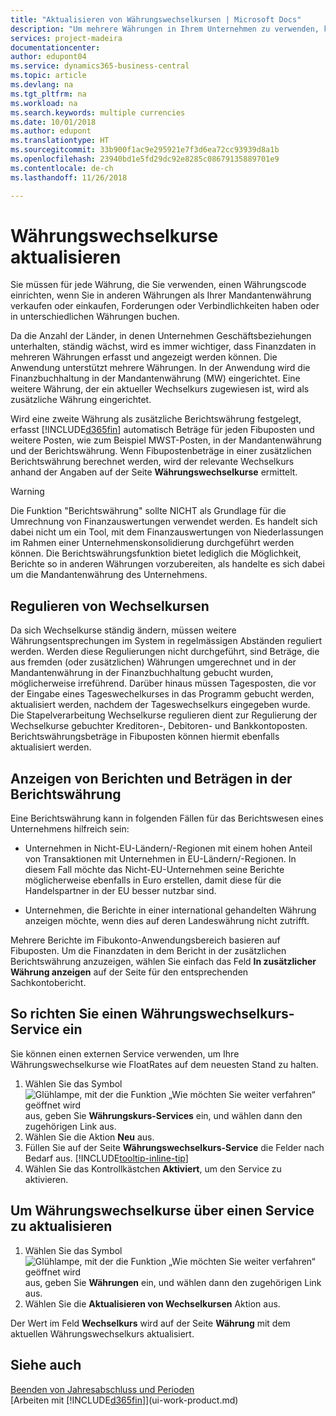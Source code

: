 ```yaml
---
title: "Aktualisieren von Währungswechselkursen | Microsoft Docs"
description: "Um mehrere Währungen in Ihrem Unternehmen zu verwenden, können Sie einen Code für jede Währung einrichten und einen externen Wechselkursdienst, wie FloatRates verwenden."
services: project-madeira
documentationcenter: 
author: edupont04
ms.service: dynamics365-business-central
ms.topic: article
ms.devlang: na
ms.tgt_pltfrm: na
ms.workload: na
ms.search.keywords: multiple currencies
ms.date: 10/01/2018
ms.author: edupont
ms.translationtype: HT
ms.sourcegitcommit: 33b900f1ac9e295921e7f3d6ea72cc93939d8a1b
ms.openlocfilehash: 23940bd1e5fd29dc92e8285c08679135889701e9
ms.contentlocale: de-ch
ms.lasthandoff: 11/26/2018

---
```

# <a name="update-currency-exchange-rates"></a>Währungswechselkurse aktualisieren
Sie müssen für jede Währung, die Sie verwenden, einen Währungscode einrichten, wenn Sie in anderen Währungen als Ihrer Mandantenwährung verkaufen oder einkaufen, Forderungen oder Verbindlichkeiten haben oder in unterschiedlichen Währungen buchen.  

Da die Anzahl der Länder, in denen Unternehmen Geschäftsbeziehungen unterhalten, ständig wächst, wird es immer wichtiger, dass Finanzdaten in mehreren Währungen erfasst und angezeigt werden können. Die Anwendung unterstützt mehrere Währungen. In der Anwendung wird die Finanzbuchhaltung in der Mandantenwährung (MW) eingerichtet. Eine weitere Währung, der ein aktueller Wechselkurs zugewiesen ist, wird als zusätzliche Währung eingerichtet.  

 Wird eine zweite Währung als zusätzliche Berichtswährung festgelegt, erfasst [!INCLUDE[d365fin](includes/d365fin_md.md)] automatisch Beträge für jeden Fibuposten und weitere Posten, wie zum Beispiel MWST-Posten, in der Mandantenwährung und der Berichtswährung. Wenn Fibupostenbeträge in einer zusätzlichen Berichtswährung berechnet werden, wird der relevante Wechselkurs anhand der Angaben auf der Seite **Währungswechselkurse** ermittelt.  

> [!WARNING]  
>  Die Funktion "Berichtswährung" sollte NICHT als Grundlage für die Umrechnung von Finanzauswertungen verwendet werden. Es handelt sich dabei nicht um ein Tool, mit dem Finanzauswertungen von Niederlassungen im Rahmen einer Unternehmenskonsolidierung durchgeführt werden können. Die Berichtswährungsfunktion bietet lediglich die Möglichkeit, Berichte so in anderen Währungen vorzubereiten, als handelte es sich dabei um die Mandantenwährung des Unternehmens.

## <a name="adjusting-exchange-rates"></a>Regulieren von Wechselkursen  
Da sich Wechselkurse ständig ändern, müssen weitere Währungsentsprechungen im System in regelmässigen Abständen reguliert werden. Werden diese Regulierungen nicht durchgeführt, sind Beträge, die aus fremden (oder zusätzlichen) Währungen umgerechnet und in der Mandantenwährung in der Finanzbuchhaltung gebucht wurden, möglicherweise irreführend. Darüber hinaus müssen Tagesposten, die vor der Eingabe eines Tageswechelkurses in das Programm gebucht werden, aktualisiert werden, nachdem der Tageswechselkurs eingegeben wurde. Die Stapelverarbeitung  Wechselkurse regulieren dient zur Regulierung der Wechselkurse gebuchter Kreditoren-, Debitoren- und Bankkontoposten. Berichtswährungsbeträge in Fibuposten können hiermit ebenfalls aktualisiert werden.  

## <a name="displaying-reports-and-amounts-in-the-additional-reporting-currency"></a>Anzeigen von Berichten und Beträgen in der Berichtswährung  
Eine Berichtswährung kann in folgenden Fällen für das Berichtswesen eines Unternehmens hilfreich sein:  

- Unternehmen in Nicht-EU-Ländern/-Regionen mit einem hohen Anteil von Transaktionen mit Unternehmen in EU-Ländern/-Regionen. In diesem Fall möchte das Nicht-EU-Unternehmen seine Berichte möglicherweise ebenfalls in Euro erstellen, damit diese für die Handelspartner in der EU besser nutzbar sind.  

- Unternehmen, die Berichte in einer international gehandelten Währung anzeigen möchte, wenn dies auf deren Landeswährung nicht zutrifft.  

Mehrere Berichte im Fibukonto-Anwendungsbereich basieren auf Fibuposten. Um die Finanzdaten in dem Bericht in der zusätzlichen Berichtswährung anzuzeigen, wählen Sie einfach das Feld **In zusätzlicher Währung anzeigen** auf der Seite für den entsprechenden Sachkontobericht.  

## <a name="to-set-up-a-currency-exchange-rate-service"></a>So richten Sie einen Währungswechselkurs-Service ein
Sie können einen externen Service verwenden, um Ihre Währungswechselkurse wie FloatRates auf dem neuesten Stand zu halten.

1. Wählen Sie das Symbol ![Glühlampe, mit der die Funktion „Wie möchten Sie weiter verfahren“ geöffnet wird](media/ui-search/search_small.png "Wie möchten Sie weiter verfahren?") aus, geben Sie **Währungskurs-Services** ein, und wählen dann den zugehörigen Link aus.
2. Wählen Sie die Aktion **Neu** aus.
3. Füllen Sie auf der Seite **Währungswechselkurs-Service** die Felder nach Bedarf aus. [!INCLUDE[tooltip-inline-tip](includes/tooltip-inline-tip_md.md)]
4. Wählen Sie das Kontrollkästchen **Aktiviert**, um den Service zu aktivieren.

## <a name="to-update-currency-exchange-rates-through-a-service"></a>Um Währungswechselkurse über einen Service zu aktualisieren
1. Wählen Sie das Symbol ![Glühlampe, mit der die Funktion „Wie möchten Sie weiter verfahren“ geöffnet wird](media/ui-search/search_small.png "Wie möchten Sie weiter verfahren?") aus, geben Sie **Währungen** ein, und wählen dann den zugehörigen Link aus.
2. Wählen Sie die **Aktualisieren von Wechselkursen** Aktion aus.

Der Wert im Feld **Wechselkurs** wird auf der Seite **Währung** mit dem aktuellen Währungswechselkurs aktualisiert.

## <a name="see-also"></a>Siehe auch
[Beenden von Jahresabschluss und Perioden](year-close-years-periods.md)  
[Arbeiten mit [!INCLUDE[d365fin](includes/d365fin_md.md)]](ui-work-product.md)

